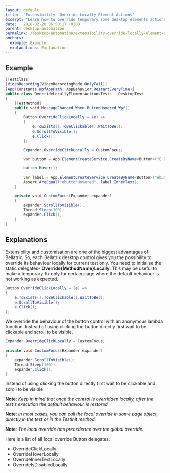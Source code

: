 ```yaml
---
layout: default
title:  "Extensibility- Override Locally Element Actions"
excerpt: "Learn how to override temporary some desktop elements actions/properties."
date:   2018-02-20 06:50:17 +0200
parent: desktop-automation
permalink: /desktop-automation/extensibility-override-locally-element-actions/
anchors:
  example: Example
  explanations: Explanations
---
```

Example
-------
```csharp
[TestClass]
[VideoRecording(VideoRecordingMode.OnlyFail)]
[App(Constants.WpfAppPath, AppBehavior.RestartEveryTime)]
public class OverrideLocallyElementActionsTests : DesktopTest
{
    [TestMethod]
    public void MessageChanged_When_ButtonHovered_Wpf()
    {
        Button.OverrideClickLocally = (e) =>
        {
            e.ToExists().ToBeClickable().WaitToBe();
            e.ScrollToVisible();
            e.Click();
        };

        Expander.OverrideClickLocally = CustomFocus;

        var button = App.ElementCreateService.CreateByName<Button>("E Button");

        button.Hover();

        var label = App.ElementCreateService.CreateByName<Button>("ebuttonHovered");
        Assert.AreEqual("ebuttonHovered", label.InnerText);
    }

    private void CustomFocus(Expander expander)
    {
        expander.ScrollToVisible();
        Thread.Sleep(100);
        expander.Click();
    }
}
```

Explanations
------------
Extensibility and customisation are one of the biggest advantages of Bellatrix. So, each Bellatrix desktop control gives you the possibility to override its behaviour locally for current test only. You need to initialise the static delegates- **Override{MethodName}Locally**. This may be useful to make a temporary fix only for certain page where the default behaviour is not working as expected.
```csharp
Button.OverrideClickLocally = (e) =>
{
    e.ToExists().ToBeClickable().WaitToBe();
    e.ScrollToVisible();
    e.Click();
};
```
We override the behaviour of the button control with an anonymous lambda function. Instead of using clicking the button directly first wait to be clickable and scroll to be visible.
```csharp
Expander.OverrideClickLocally = CustomFocus;

private void CustomFocus(Expander expander)
{
    expander.ScrollToVisible();
    Thread.Sleep(100);
    expander.Click();
}
```
Instead of using clicking the button directly first wait to be clickable and scroll to be visible.

**Note**: *Keep in mind that once the control is overridden locally, after the test's execution the default behaviour is restored.*

**Note**: *In most cases, you can call the local override in some page object, directly in the test or in the TestInit method.*

**Note**: *The local override has precedence over the global override.*

Here is a list of all local override Button delegates:
- OverrideClickLocally
- OverrideHoverLocally
- OverrideInnerTextLocally
- OverrideIsDisabledLocally